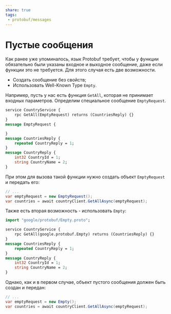 ```yaml
---
share: true
tags:
 - protobuf/messages
---
```

# Пустые сообщения
Как ранее уже упоминалось, язык Protobuf требует, чтобы у функции обязательно были указаны входное и выходное сообщение, даже если функции это не требуется. Для этого случая есть две возможности.
- Создать сообщение без свойств;
- Использовать Well-Known Type `Empty`.

Например, пусть у нас есть функция `GetAll`, которая не принимает входных параметров. Определим специальное сообщение `EmptyRequest`.
```protobuf
service CountryService {
	rpc GetAll(EmptyRequest) returns (CountriesReply) {}
}
message EmptyRequest {

}
message CountriesReply {
	repeated CountryReply = 1;
}
message CountryReply {
	int32 CountryId = 1;
	string CountryName = 2;
}
```
При этом для вызова такой функции нужно создать объект `EmptyRequest` и передать его:
```csharp
// ...
var emptyRequest = new EmptyRequest();
var countries = await countryClient.GetAllAsync(emptyRequest);
```
Также есть вторая возможность - использовать `Empty`:
```protobuf
import "google/protobuf/Empty.proto";

service CountryService {
	rpc GetAll(google.protobuf.Empty) returns (CountriesReply) {}
}
message CountriesReply {
	repeated CountryReply = 1;
}
message CountryReply {
	int32 CountryId = 1;
	string CountryName = 2;
}
```
Однако, как и в первом случае, объект пустого сообщения должен быть создан и передан:
```csharp
// ...
var emptyRequest = new Empty();
var countries = await countryClient.GetAllAsync(emptyRequest);
```
